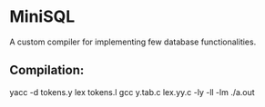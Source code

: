# MiniSQL
A custom compiler for implementing few database functionalities.

## Compilation:
yacc -d tokens.y
lex tokens.l
gcc y.tab.c lex.yy.c -ly -ll -lm
./a.out
